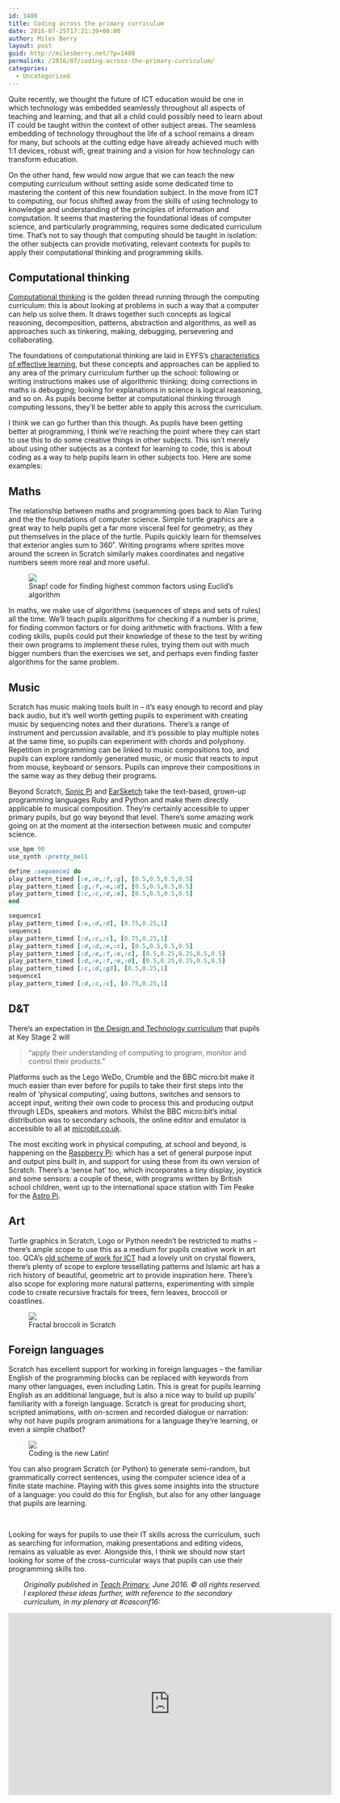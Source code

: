 ```yaml
---
id: 1400
title: Coding across the primary curriculum
date: 2016-07-25T17:21:39+00:00
author: Miles Berry
layout: post
guid: http://milesberry.net/?p=1400
permalink: /2016/07/coding-across-the-primary-curriculum/
categories:
  - Uncategorized
---
```

Quite recently, we thought the future of ICT education would be one in which technology was embedded seamlessly throughout all aspects of teaching and learning, and that all a child could possibly need to learn about IT could be taught within the context of other subject areas. The seamless embedding of technology throughout the life of a school remains a dream for many, but schools at the cutting edge have already achieved much with 1:1 devices, robust wifi, great training and a vision for how technology can transform education.

On the other hand, few would now argue that we can teach the new computing curriculum without setting aside some dedicated time to mastering the content of this new foundation subject. In the move from ICT to computing, our focus shifted away from the skills of using technology to knowledge and understanding of the principles of information and computation. It seems that mastering the foundational ideas of computer science, and particularly programming, requires some dedicated curriculum time. That’s not to say though that computing should be taught in isolation: the other subjects can provide motivating, relevant contexts for pupils to apply their computational thinking and programming skills.

## Computational thinking

 [Computational thinking](http://milesberry.net/2014/03/computational-thinking-in-primary-schools/) is the golden thread running through the computing curriculum: this is about looking at problems in such a way that a computer can help us solve them. It draws together such concepts as logical reasoning, decomposition, patterns, abstraction and algorithms, as well as approaches such as tinkering, making, debugging, persevering and collaborating.

The foundations of computational thinking are laid in EYFS’s [characteristics of effective learning](http://www.foundationyears.org.uk/files/2012/03/Development-Matters-FINAL-PRINT-AMENDED.pdf), but these concepts and approaches can be applied to any area of the primary curriculum further up the school: following or writing instructions makes use of algorithmic thinking; doing corrections in maths is debugging; looking for explanations in science is logical reasoning, and so on. As pupils become better at computational thinking through computing lessons, they’ll be better able to apply this across the curriculum.

I think we can go further than this though. As pupils have been getting better at programming, I think we’re reaching the point where they can start to use this to do some creative things in other subjects. This isn’t merely about using other subjects as a context for learning to code, this is about coding as a way to help pupils learn in other subjects too. Here are some examples:

## Maths

The relationship between maths and programming goes back to Alan Turing and the the foundations of computer science. Simple turtle graphics are a great way to help pupils get a far more visceral feel for geometry, as they put themselves in the place of the turtle. Pupils quickly learn for themselves that exterior angles sum to 360˚. Writing programs where sprites move around the screen in Scratch similarly makes coordinates and negative numbers seem more real and more useful.

<figure>
<img src="/wp-content/uploads/2016/07/download.png">
<figcaption>Snap! code for finding highest common factors using Euclid&#8217;s algorithm
</figcaption>
</figure>


In maths, we make use of algorithms (sequences of steps and sets of rules) all the time. We’ll teach pupils algorithms for checking if a number is prime, for finding common factors or for doing arithmetic with fractions. With a few coding skills, pupils could put their knowledge of these to the test by writing their own programs to implement these rules, trying them out with much bigger numbers than the exercises we set, and perhaps even finding faster algorithms for the same problem.

## Music

Scratch has music making tools built in &#8211; it’s easy enough to record and play back audio, but it’s well worth getting pupils to experiment with creating music by sequencing notes and their durations. There’s a range of instrument and percussion available, and it’s possible to play multiple notes at the same time, so pupils can experiment with chords and polyphony. Repetition in programming can be linked to music compositions too, and pupils can explore randomly generated music, or music that reacts to input from mouse, keyboard or sensors. Pupils can improve their compositions in the same way as they debug their programs.

Beyond Scratch, [Sonic Pi](http://sonic-pi.net/) and [EarSketch](https://earsketch.gatech.edu/landing/) take the text-based, grown-up programming languages Ruby and Python and make them directly applicable to musical composition. They’re certainly accessible to upper primary pupils, but go way beyond that level. There’s some amazing work going on at the moment at the intersection between music and computer science.


```ruby
use_bpm 90
use_synth :pretty_bell

define :sequence1 do
play_pattern_timed [:e,:e,:f,:g], [0.5,0.5,0.5,0.5]
play_pattern_timed [:g,:f,:e,:d], [0.5,0.5,0.5,0.5]
play_pattern_timed [:c,:c,:d,:e], [0.5,0.5,0.5,0.5]
end

sequence1
play_pattern_timed [:e,:d,:d], [0.75,0.25,1]
sequence1
play_pattern_timed [:d,:c,:c], [0.75,0.25,1]
play_pattern_timed [:d,:d,:e,:c], [0.5,0.5,0.5,0.5]
play_pattern_timed [:d,:e,:f,:e,:c], [0.5,0.25,0.25,0.5,0.5]
play_pattern_timed [:d,:e,:f,:e,:d], [0.5,0.25,0.25,0.5,0.5]
play_pattern_timed [:c,:d,:g3], [0.5,0.25,1]
sequence1
play_pattern_timed [:d,:c,:c], [0.75,0.25,1]
```




## D&T

There’s an expectation in [the Design and Technology curriculum](https://www.gov.uk/government/publications/national-curriculum-in-england-design-and-technology-programmes-of-study/national-curriculum-in-england-design-and-technology-programmes-of-study#key-stage-2) that pupils at Key Stage 2 will

> “apply their understanding of computing to program, monitor and control their products.”

Platforms such as the Lego WeDo, Crumble and the BBC micro:bit make it much easier than ever before for pupils to take their first steps into the realm of ‘physical computing’, using buttons, switches and sensors to accept input, writing their own code to process this and producing output through LEDs, speakers and motors. Whilst the BBC micro:bit’s initial distribution was to secondary schools, the online editor and emulator is accessible to all at [microbit.co.uk](http://microbit.co.uk).

The most exciting work in physical computing, at school and beyond, is happening on the [Raspberry Pi](https://www.raspberrypi.org/): which has a set of general purpose input and output pins built in, and support for using these from its own version of Scratch. There’s a ‘sense hat’ too, which incorporates a tiny display, joystick and some sensors: a couple of these, with programs written by British school children, went up to the international space station with Tim Peake for the [Astro Pi](https://astro-pi.org/).

## Art

Turtle graphics in Scratch, Logo or Python needn’t be restricted to maths &#8211; there’s ample scope to use this as a medium for pupils creative work in art too. QCA’s [old scheme of work for ICT](http://webarchive.nationalarchives.gov.uk/content/20090608182316/http://standards.dfes.gov.uk/schemes2/it/itx4b/?view=get) had a lovely unit on crystal flowers, there’s plenty of scope to explore tessellating patterns and Islamic art has a rich history of beautiful, geometric art to provide inspiration here. There’s also scope for exploring more natural patterns, experimenting with simple code to create recursive fractals for trees, fern leaves, broccoli or coastlines.

<figure>
<img src="/wp-content/uploads/2016/07/Screen-Shot-2016-05-14-at-18.39.42-300x281.png">
<figcaption>Fractal broccoli in Scratch
</figcaption>
</figure>



## Foreign languages

Scratch has excellent support for working in foreign languages &#8211; the familiar English of the programming blocks can be replaced with keywords from many other languages, even including Latin. This is great for pupils learning English as an additional language, but is also a nice way to build up pupils’ familiarity with a foreign language. Scratch is great for producing short, scripted animations, with on-screen and recorded dialogue or narration: why not have pupils program animations for a language they’re learning, or even a simple chatbot?

<figure>
<img src="/wp-content/uploads/2016/07/Screen-Shot-2016-05-14-at-20.48.48-300x290.png">
<figcaption>Coding is the new Latin!
</figcaption>
</figure>



You can also program Scratch (or Python) to generate semi-random, but grammatically correct sentences, using the computer science idea of a finite state machine. Playing with this gives some insights into the structure of a language: you could do this for English, but also for any other language that pupils are learning.

&nbsp;

Looking for ways for pupils to use their IT skills across the curriculum, such as searching for information, making presentations and editing videos, remains as valuable as ever. Alongside this, I think we should now start looking for some of the cross-curricular ways that pupils can use their programming skills too.

<p style="padding-left: 30px;">
  <em>Originally published in <a href="http://www.teachwire.net/" target="_blank">Teach Primary</a>, June 2016. © all rights reserved. I explored these ideas further, with reference to the secondary curriculum, in my plenary at #casconf16:</em>
</p>

<iframe width="640" height="360" src="https://www.youtube.com/embed/-JBgaR8sNcE" frameborder="0" allowfullscreen></iframe>
